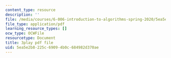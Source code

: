 ```yaml
---
content_type: resource
description: ''
file: /media/courses/6-006-introduction-to-algorithms-spring-2020/5ea5e2b8225c69094b0c684982d370ae_76dhtgZt38A.pdf
file_type: application/pdf
learning_resource_types: []
ocw_type: OCWFile
resourcetype: Document
title: 3play pdf file
uid: 5ea5e2b8-225c-6909-4b0c-684982d370ae
---
```


